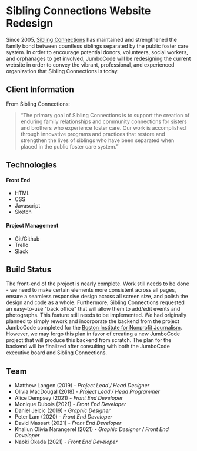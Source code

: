 # Sibling Connections Website Redesign
Since 2005, [Sibling Connections](http://www.siblingconnections.org/) has maintained and strengthened the family bond between countless siblings separated by the public foster care system. In order to encourage potential donors, volunteers, social workers, and orphanages to get involved, JumboCode will be redesigning the current website in order to convey the vibrant, professional, and experienced organization that Sibling Connections is today.

## Client Information
From Sibling Connections:
> “The primary goal of Sibling Connections is to support the creation of enduring family relationships and community connections for sisters and brothers who experience foster care. Our work is accomplished through innovative programs and practices that restore and strengthen the lives of siblings who have been separated when placed in the public foster care system.”

## Technologies
#### Front End
* HTML
* CSS
* Javascript
* Sketch
#### Project Management
* Git/Github
* Trello
* Slack

## Build Status
The front-end of the project is nearly complete. Work still needs to be done - we need to make certain elements more consistent across all pages, ensure a seamless responsive design across all screen size, and polish the design and code as a whole. Furthermore, Sibling Connections requested an easy-to-use "back office" that will allow them to add/edit events and photographs. This feature still needs to be implemented. We had originally planned to simply rework and incorporate the backend from the project JumboCode completed for the [Boston Institute for Nonprofit Journalism](https://medium.com/binj-reports). However, we may forgo this plan in favor of creating a new JumboCode project that will produce this backend from scratch. The plan for the backend will be finalized after consulting with both the JumboCode executive board and Sibling Connections.

## Team
* Matthew Langen (2019) - *Project Lead / Head Designer*
* Olivia MacDougal (2018) - *Project Lead / Head Programmer*
* Alice Dempsey (2021) - *Front End Developer*
* Monique Dubois (2021) - *Front End Developer*
* Daniel Jelcic (2019) - *Graphic Designer*
* Peter Lam (2020) - *Front End Developer*
* David Massart (2021) - *Front End Developer*
* Khaliun Olivia Narangerel (2021) - *Graphic Designer / Front End Developer*
* Naoki Okada (2021) - *Front End Developer*
